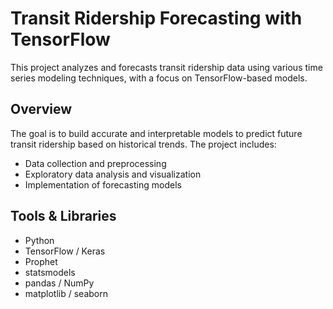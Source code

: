 # Transit Ridership Forecasting with TensorFlow

This project analyzes and forecasts transit ridership data using various time series modeling techniques, with a focus on TensorFlow-based models.

## Overview

The goal is to build accurate and interpretable models to predict future transit ridership based on historical trends. The project includes:

- Data collection and preprocessing
- Exploratory data analysis and visualization
- Implementation of forecasting models


## Tools & Libraries

- Python
- TensorFlow / Keras
- Prophet
- statsmodels
- pandas / NumPy
- matplotlib / seaborn
